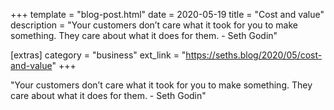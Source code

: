 +++
template = "blog-post.html"
date = 2020-05-19
title = "Cost and value"
description = "Your customers don’t care what it took for you to make something. They care about what it does for them. - Seth Godin"

[extras]
category = "business"
ext_link = "https://seths.blog/2020/05/cost-and-value"
+++

"Your customers don’t care what it took for you to make something. They care about what it does for them. - Seth Godin" 